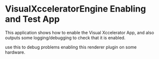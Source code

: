 # VisualXcceleratorEngine Enabling and Test App 

This application shows how to enable the Visual Xccelerator App, and also outputs some logging/debugging to check that it is enabled. 

use this to debug problems enabling this renderer plugin on some hardware. 

